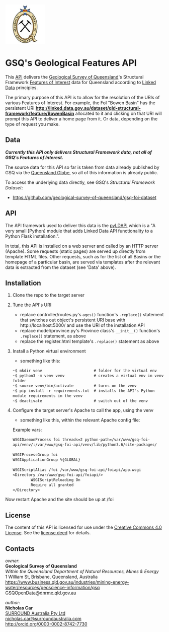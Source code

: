 <img src="gsq.jpg" style="width:25%" />

# GSQ's Geological Features API 
This [API](https://en.wikipedia.org/wiki/Application_programming_interface) delivers the [Geological Survey of Queensland](https://en.wikipedia.org/wiki/Geological_Survey_of_Queensland)'s Structural Framework [Features of Interest](https://www.w3.org/TR/vocab-ssn/#SOSAFeatureOfInterest) data for Queensland according to [Linked Data](https://en.wikipedia.org/wiki/Linked_data) principles.

The primary purpose of this API is to allow for the resolution of the URIs of various Features of Interest. For example, the FoI "Bowen Basin" has the persistent URI **http://linked.data.gov.au/dataset/qld-structural-framework/feature/BowenBasin** allocated to it and clicking on that URI will prompt this API to deliver a home page from it. Or data, depending on the type of request you make.


## Data
***Currently this API only delivers Structural Framework data, not all of GSQ's Features of Interest.***

The source data for this API so far is taken from data already published by GSQ via the [Queensland Globe](https://qldglobe.information.qld.gov.au/), so all of this information is already public.

To access the underlying data directly, see GSQ's *Structural Framework Dataset*:

* https://github.com/geological-survey-of-queensland/gsq-foi-dataset


## API
The API framework used to deliver this data is the [pyLDAPI](http://github.com/rdflib/pyLDAPI) which is a "A very small [Python] module that adds Linked Data API functionality to a Python Flask installation.".

In total, this API is installed on a web server and called by an HTTP server (Apache). Some requests (static pages) are served up directly from template HTML files. Other requests, such as for the list of all Basins or the homepage of a particular basin, are served via templates after the relevant data is extracted from the dataset (see 'Data' above).


## Installation
1. Clone the repo to the target server
2. Tune the API's URI
    * replace controller/routes.py's `ages()` function's `.replace()` statement that switches out object's persistent URI base with http://localhost:5000/ and use the URI of the installation API
    * replace model/province.py's Province class's `__init__()` function's `.replace()` statement, as above
    * replace the register.html template's `.replace()` statement as above
3. Install a Python virtual environment 
    * something like this:
  
    ```
    ~$ mkdir venv                       # folder for the virtual env
    ~$ python3 -m venv venv             # creates a virtual env in venv folder
    ~$ source venv/bin/activate         # turns on the venv
    ~$ pip install -r requirements.txt  # installs the API's Python module requirements in the venv
    ~$ deactivate                       # switch out of the venv
    ```
4. Configure the target server's Apache to call the app, using the venv
    * something like this, within the relevant Apache config file:
  
    Example vars:

    ```
    WSGIDaemonProcess foi threads=2 python-path=/var/www/gsq-foi-api/venv/:/var/www/gsq-foi-api/venv/lib/python3.6/site-packages/

    WSGIProcessGroup foi
    WSGIApplicationGroup %{GLOBAL}

    WSGIScriptAlias /foi /var/www/gsq-foi-api/foiapi/app.wsgi
    <Directory /var/www/gsq-foi-api/foiapi/>
            WSGIScriptReloading On
            Require all granted
    </Directory>
    ```

Now restart Apache and the site should be up at /foi

 
## License
The content of this API is licensed for use under the [Creative Commons 4.0 License](https://creativecommons.org/licenses/by/4.0/). See the [license deed](LICENSE) for details.


## Contacts
*owner*:  
**Geological Survey of Queensland**  
*Within the Queensland Department of Natural Resources, Mines & Energy*  
1 William St, Brisbane, Queensland, Australia  
<https://www.business.qld.gov.au/industries/mining-energy-water/resources/geoscience-information/gsq>  
<GSQOpenData@dnrme.qld.gov.au>  

*author*:  
**Nicholas Car**  
[SURROUND Australia Pty Ltd](https://surroundaustralia.com)  
<nicholas.car@surroundaustralia.com>  
<http://orcid.org/0000-0002-8742-7730>  



